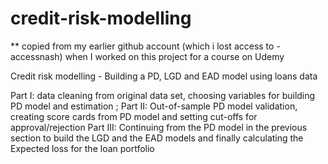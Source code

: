 # credit-risk-modelling

** copied from my earlier github account (which i lost access to - accessnash) when I worked on this project for a course on Udemy

Credit risk modelling - Building a PD, LGD and EAD model using loans data 

Part I: data cleaning from original data set, choosing variables for building PD model and estimation ; 
Part II: Out-of-sample PD model validation, creating score cards from PD model and setting cut-offs for approval/rejection
Part III: Continuing from the PD model in the previous section to build the LGD and the EAD models and finally calculating the Expected loss for the loan portfolio

